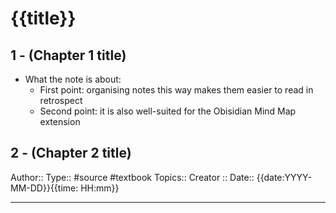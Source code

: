 # {{title}}

## 1 - (Chapter 1 title)

- What the note is about:
	- First point: organising notes this way makes them easier to read in retrospect
	- Second point: it is also well-suited for the Obisidian Mind Map extension

## 2 - (Chapter 2 title)





Author::
Type:: #source #textbook
Topics::
Creator ::
Date:: {{date:YYYY-MM-DD}}{{time: HH:mm}}

---

